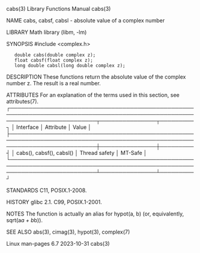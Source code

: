 cabs(3)								   Library Functions Manual							       cabs(3)

NAME
       cabs, cabsf, cabsl - absolute value of a complex number

LIBRARY
       Math library (libm, -lm)

SYNOPSIS
       #include <complex.h>

       double cabs(double complex z);
       float cabsf(float complex z);
       long double cabsl(long double complex z);

DESCRIPTION
       These functions return the absolute value of the complex number z.  The result is a real number.

ATTRIBUTES
       For an explanation of the terms used in this section, see attributes(7).
       ┌───────────────────────────────────────────────────────────────────────────────────────────────────────────────────────────┬───────────────┬─────────┐
       │ Interface														   │ Attribute	   │ Value   │
       ├───────────────────────────────────────────────────────────────────────────────────────────────────────────────────────────┼───────────────┼─────────┤
       │ cabs(), cabsf(), cabsl()												   │ Thread safety │ MT-Safe │
       └───────────────────────────────────────────────────────────────────────────────────────────────────────────────────────────┴───────────────┴─────────┘

STANDARDS
       C11, POSIX.1-2008.

HISTORY
       glibc 2.1.  C99, POSIX.1-2001.

NOTES
       The function is actually an alias for hypot(a, b) (or, equivalently, sqrt(a*a + b*b)).

SEE ALSO
       abs(3), cimag(3), hypot(3), complex(7)

Linux man-pages 6.7							  2023-10-31								       cabs(3)
